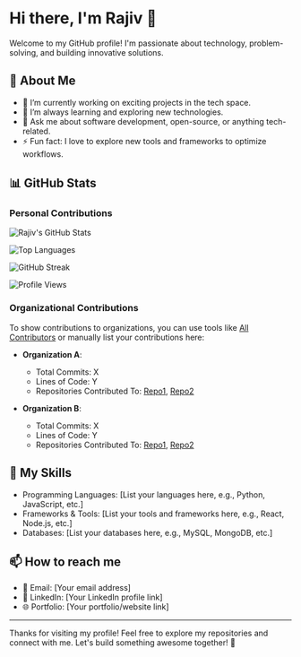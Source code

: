 # Hi there, I'm Rajiv 👋

Welcome to my GitHub profile! I'm passionate about technology, problem-solving, and building innovative solutions.

## 🌱 About Me
- 🔭 I’m currently working on exciting projects in the tech space.
- 🌱 I’m always learning and exploring new technologies.
- 💬 Ask me about software development, open-source, or anything tech-related.
- ⚡ Fun fact: I love to explore new tools and frameworks to optimize workflows.

## 📊 GitHub Stats
### Personal Contributions
![Rajiv's GitHub Stats](https://github-readme-stats.vercel.app/api?username=Rajiv786-ekaaya&show_icons=true&theme=radical)

![Top Languages](https://github-readme-stats.vercel.app/api/top-langs/?username=Rajiv786-ekaaya&layout=compact&theme=radical)

![GitHub Streak](https://github-readme-streak-stats.herokuapp.com/?user=Rajiv786-ekaaya&theme=radical)

![Profile Views](https://komarev.com/ghpvc/?username=Rajiv786-ekaaya&color=blue)

### Organizational Contributions
To show contributions to organizations, you can use tools like [All Contributors](https://allcontributors.org/) or manually list your contributions here:

- **Organization A**:
  - Total Commits: X
  - Lines of Code: Y
  - Repositories Contributed To: [Repo1](#), [Repo2](#)

- **Organization B**:
  - Total Commits: X
  - Lines of Code: Y
  - Repositories Contributed To: [Repo1](#), [Repo2](#)

## 🚀 My Skills
- Programming Languages: [List your languages here, e.g., Python, JavaScript, etc.]
- Frameworks & Tools: [List your tools and frameworks here, e.g., React, Node.js, etc.]
- Databases: [List your databases here, e.g., MySQL, MongoDB, etc.]

## 📫 How to reach me
- 📧 Email: [Your email address]
- 💼 LinkedIn: [Your LinkedIn profile link]
- 🌐 Portfolio: [Your portfolio/website link]

---

Thanks for visiting my profile! Feel free to explore my repositories and connect with me. Let's build something awesome together! 🚀
